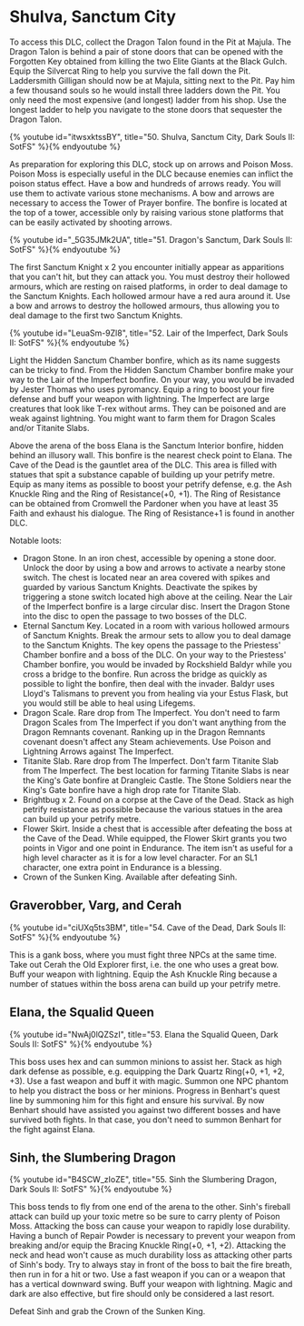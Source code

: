 # Shulva, Sanctum City

To access this DLC, collect the Dragon Talon found in the Pit at Majula. The
Dragon Talon is behind a pair of stone doors that can be opened with the
Forgotten Key obtained from killing the two Elite Giants at the Black Gulch.
Equip the Silvercat Ring to help you survive the fall down the Pit. Laddersmith
Gilligan should now be at Majula, sitting next to the Pit. Pay him a few
thousand souls so he would install three ladders down the Pit. You only need the
most expensive (and longest) ladder from his shop. Use the longest ladder to
help you navigate to the stone doors that sequester the Dragon Talon.

{% youtube id="itwsxktssBY", title="50. Shulva, Sanctum City, Dark Souls II: SotFS" %}{% endyoutube %}

As preparation for exploring this DLC, stock up on arrows and Poison Moss.
Poison Moss is especially useful in the DLC because enemies can inflict the
poison status effect. Have a bow and hundreds of arrows ready. You will use them
to activate various stone mechanisms. A bow and arrows are necessary to access
the Tower of Prayer bonfire. The bonfire is located at the top of a tower,
accessible only by raising various stone platforms that can be easily activated
by shooting arrows.

{% youtube id="_5G35JMk2UA", title="51. Dragon's Sanctum, Dark Souls II: SotFS" %}{% endyoutube %}

The first Sanctum Knight x 2 you encounter initially appear as apparitions that
you can't hit, but they can attack you. You must destroy their hollowed armours,
which are resting on raised platforms, in order to deal damage to the Sanctum
Knights. Each hollowed armour have a red aura around it. Use a bow and arrows to
destroy the hollowed armours, thus allowing you to deal damage to the first two
Sanctum Knights.

{% youtube id="LeuaSm-9Zl8", title="52. Lair of the Imperfect, Dark Souls II: SotFS" %}{% endyoutube %}

Light the Hidden Sanctum Chamber bonfire, which as its name suggests can be
tricky to find. From the Hidden Sanctum Chamber bonfire make your way to the
Lair of the Imperfect bonfire. On your way, you would be invaded by Jester
Thomas who uses pyromancy. Equip a ring to boost your fire defense and buff your
weapon with lightning. The Imperfect are large creatures that look like T-rex
without arms. They can be poisoned and are weak against lightning. You might
want to farm them for Dragon Scales and/or Titanite Slabs.

Above the arena of the boss Elana is the Sanctum Interior bonfire, hidden behind
an illusory wall. This bonfire is the nearest check point to Elana. The Cave of
the Dead is the gauntlet area of the DLC. This area is filled with statues that
spit a substance capable of building up your petrify metre. Equip as many items
as possible to boost your petrify defense, e.g. the Ash Knuckle Ring and the
Ring of Resistance(+0, +1). The Ring of Resistance can be obtained from Cromwell
the Pardoner when you have at least 35 Faith and exhaust his dialogue. The Ring
of Resistance+1 is found in another DLC.

Notable loots:

-   Dragon Stone. In an iron chest, accessible by opening a stone door. Unlock
    the door by using a bow and arrows to activate a nearby stone switch. The
    chest is located near an area covered with spikes and guarded by various
    Sanctum Knights. Deactivate the spikes by triggering a stone switch located
    high above at the ceiling. Near the Lair of the Imperfect bonfire is a large
    circular disc. Insert the Dragon Stone into the disc to open the passage to
    two bosses of the DLC.
-   Eternal Sanctum Key. Located in a room with various hollowed armours of
    Sanctum Knights. Break the armour sets to allow you to deal damage to the
    Sanctum Knights. The key opens the passage to the Priestess' Chamber bonfire
    and a boss of the DLC. On your way to the Priestess' Chamber bonfire, you
    would be invaded by Rockshield Baldyr while you cross a bridge to the
    bonfire. Run across the bridge as quickly as possible to light the bonfire,
    then deal with the invader. Baldyr uses Lloyd's Talismans to prevent you
    from healing via your Estus Flask, but you would still be able to heal using
    Lifegems.
-   Dragon Scale. Rare drop from The Imperfect. You don't need to farm Dragon
    Scales from The Imperfect if you don't want anything from the Dragon
    Remnants covenant. Ranking up in the Dragon Remnants covenant doesn't affect
    any Steam achievements. Use Poison and Lightning Arrows against The
    Imperfect.
-   Titanite Slab. Rare drop from The Imperfect. Don't farm Titanite Slab from
    The Imperfect. The best location for farming Titanite Slabs is near the
    King's Gate bonfire at Drangleic Castle. The Stone Soldiers near the King's
    Gate bonfire have a high drop rate for Titanite Slab.
-   Brightbug x 2. Found on a corpse at the Cave of the Dead. Stack as high
    petrify resistance as possible because the various statues in the area can
    build up your petrify metre.
-   Flower Skirt. Inside a chest that is accessible after defeating the boss at
    the Cave of the Dead. While equipped, the Flower Skirt grants you two points
    in Vigor and one point in Endurance. The item isn't as useful for a high
    level character as it is for a low level character. For an SL1 character,
    one extra point in Endurance is a blessing.
-   Crown of the Sunken King. Available after defeating Sinh.

## Graverobber, Varg, and Cerah

{% youtube id="ciUXq5ts3BM", title="54. Cave of the Dead, Dark Souls II: SotFS" %}{% endyoutube %}

This is a gank boss, where you must fight three NPCs at the same time. Take out
Cerah the Old Explorer first, i.e. the one who uses a great bow. Buff your
weapon with lightning. Equip the Ash Knuckle Ring because a number of statues
within the boss arena can build up your petrify metre.

## Elana, the Squalid Queen

{% youtube id="NwAj0lQZSzI", title="53. Elana the Squalid Queen, Dark Souls II: SotFS" %}{% endyoutube %}

This boss uses hex and can summon minions to assist her. Stack as high dark
defense as possible, e.g. equipping the Dark Quartz Ring(+0, +1, +2, +3). Use a
fast weapon and buff it with magic. Summon one NPC phantom to help you distract
the boss or her minions. Progress in Benhart's quest line by summoning him for
this fight and ensure his survival. By now Benhart should have assisted you
against two different bosses and have survived both fights. In that case, you
don't need to summon Benhart for the fight against Elana.

## Sinh, the Slumbering Dragon

{% youtube id="B4SCW_zIoZE", title="55. Sinh the Slumbering Dragon, Dark Souls II: SotFS" %}{% endyoutube %}

This boss tends to fly from one end of the arena to the other. Sinh's fireball
attack can build up your toxic metre so be sure to carry plenty of Poison Moss.
Attacking the boss can cause your weapon to rapidly lose durability. Having a
bunch of Repair Powder is necessary to prevent your weapon from breaking and/or
equip the Bracing Knuckle Ring(+0, +1, +2). Attacking the neck and head won't
cause as much durability loss as attacking other parts of Sinh's body. Try to
always stay in front of the boss to bait the fire breath, then run in for a hit
or two. Use a fast weapon if you can or a weapon that has a vertical downward
swing. Buff your weapon with lightning. Magic and dark are also effective, but
fire should only be considered a last resort.

Defeat Sinh and grab the Crown of the Sunken King.
